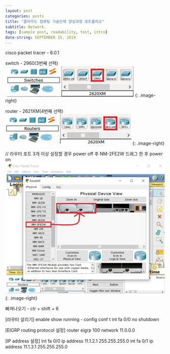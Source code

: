 ```yaml
---
layout: post
categories: posts
title: "클라우드 컴퓨팅 기술인재 양성과정 포트폴리오"
subtitle: Network.
tags: [sample post, readability, test, intro]
date-string: SEPTEMBER 15, 2019
---
```


cisco packet tracer - 6.0.1

switch - 2960(3번째 선택)
![Smithsonian Image](/images/network/switch.png)
{: .image-right}

router - 2621XM(4번째 선택)
![Smithsonian Image](/images/network/router.png)
{: .image-right}

// 라우터 포트 3개 이상 설정할 경우
power off 후 NM-2FE2W 드래그 한 후 power on
![Smithsonian Image](/images/network/router_setting.png)
{: .image-right}


빠져나오기 - ctr + shift + 6

[라우터 살리기]
enable
show running - config
conf t
int fa 0/0
no shutdown

[EIGRP routing protocol 설정]
router eigrp 100
network 11.0.0.0

[IP address 설정]
int fa 0/0
ip address 11.1.2.1 255.255.255.0
int fa 0/1
ip address 11.1.3.1 255.255.255.0



